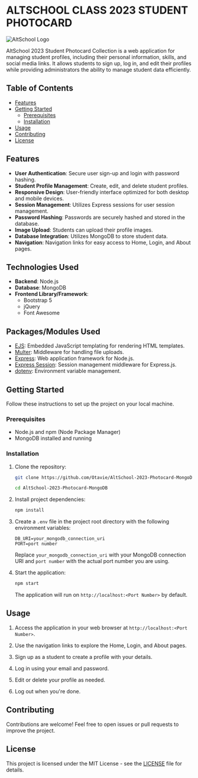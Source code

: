 # ALTSCHOOL CLASS 2023 STUDENT PHOTOCARD

![AltSchool Logo](https://github.com/Otavie/github_images/blob/main/altschool-2023-bg.jpg)

AltSchool 2023 Student Photocard Collection is a web application for managing student profiles, including their personal information, skills, and social media links. It allows students to sign up, log in, and edit their profiles while providing administrators the ability to manage student data efficiently.

## Table of Contents

- [Features](#features)
- [Getting Started](#getting-started)
  - [Prerequisites](#prerequisites)
  - [Installation](#installation)
- [Usage](#usage)
- [Contributing](#contributing)
- [License](#license)

## Features

- **User Authentication**: Secure user sign-up and login with password hashing.
- **Student Profile Management**: Create, edit, and delete student profiles.
- **Responsive Design**: User-friendly interface optimized for both desktop and mobile devices.
- **Session Management**: Utilizes Express sessions for user session management.
- **Password Hashing**: Passwords are securely hashed and stored in the database.
- **Image Upload**: Students can upload their profile images.
- **Database Integration**: Utilizes MongoDB to store student data.
- **Navigation**: Navigation links for easy access to Home, Login, and About pages.

## Technologies Used

- **Backend**: Node.js
- **Database**: MongoDB
- **Frontend Library/Framework**:
  - Bootstrap 5
  - jQuery
  - Font Awesome

## Packages/Modules Used

- [EJS](https://www.npmjs.com/package/ejs): Embedded JavaScript templating for rendering HTML templates.
- [Multer](https://www.npmjs.com/package/multer): Middleware for handling file uploads.
- [Express](https://www.npmjs.com/package/express): Web application framework for Node.js.
- [Express Session](https://www.npmjs.com/package/express-session): Session management middleware for Express.js.
- [dotenv](https://www.npmjs.com/package/dotenv): Environment variable management.

## Getting Started

Follow these instructions to set up the project on your local machine.

### Prerequisites

- Node.js and npm (Node Package Manager)
- MongoDB installed and running

### Installation

1. Clone the repository:

   ```bash
   git clone https://github.com/Otavie/AltSchool-2023-Photocard-MongoDB.git

   cd AltSchool-2023-Photocard-MongoDB
   ```

2. Install project dependencies:

   ```bash
   npm install
   ```

3. Create a `.env` file in the project root directory with the following environment variables:

   ```
   DB_URI=your_mongodb_connection_uri
   PORT=port number
   ```

   Replace `your_mongodb_connection_uri` with your MongoDB connection URI and `port number` with the actual port number you are using.

4. Start the application:

   ```bash
   npm start
   ```

   The application will run on `http://localhost:<Port Number>` by default.

## Usage

1. Access the application in your web browser at `http://localhost:<Port Number>`.

2. Use the navigation links to explore the Home, Login, and About pages.

3. Sign up as a student to create a profile with your details.

4. Log in using your email and password.

5. Edit or delete your profile as needed.

6. Log out when you're done.

## Contributing

Contributions are welcome! Feel free to open issues or pull requests to improve the project.

## License

This project is licensed under the MIT License - see the [LICENSE](LICENSE) file for details.
